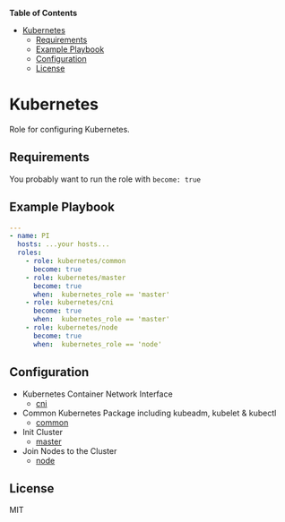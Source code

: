 **Table of Contents** 

- [Kubernetes](#kubernetes)
  - [Requirements](#requirements)
  - [Example Playbook](#example-playbook)
  - [Configuration](#configuration)
  - [License](#license)

# Kubernetes

Role for configuring Kubernetes.

## Requirements

You probably want to run the role with `become: true`

## Example Playbook

```yaml
---
- name: PI
  hosts: ...your hosts...
  roles:
    - role: kubernetes/common
      become: true
    - role: kubernetes/master
      become: true
      when:  kubernetes_role == 'master'
    - role: kubernetes/cni
      become: true
      when:  kubernetes_role == 'master'
    - role: kubernetes/node
      become: true
      when:  kubernetes_role == 'node'
```

## Configuration

- Kubernetes Container Network Interface
  - [cni](https://github.com/philwelz/ansible-playbooks/tree/master/roles/kubernetes/cni)
- Common Kubernetes Package including kubeadm, kubelet & kubectl
  - [common](https://github.com/philwelz/ansible-playbooks/tree/master/roles/kubernetes/common)
- Init Cluster
  - [master](https://github.com/philwelz/ansible-playbooks/tree/master/roles/kubernetes/master)
- Join Nodes to the Cluster
  - [node](https://github.com/philwelz/ansible-playbooks/tree/master/roles/kubernetes/node)

## License

MIT